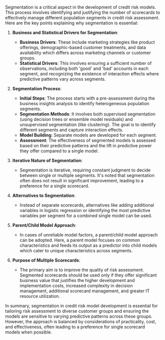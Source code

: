 Segmentation is a critical aspect in the development of credit risk models. This process involves identifying and justifying the number of scorecards to effectively manage different population segments in credit risk assessment. Here are the key points explaining why segmentation is essential:

1. **Business and Statistical Drivers for Segmentation**:
    - **Business Drivers**: These include marketing strategies like product offerings, demographic-based customer treatments, and data availability which differs across marketing channels or customer groups.
    - **Statistical Drivers**: This involves ensuring a sufficient number of observations, including both 'good' and 'bad' accounts in each segment, and recognizing the existence of interaction effects where predictive patterns vary across segments.

2. **Segmentation Process**:
    - **Initial Steps**: The process starts with a pre-assessment during the business insights analysis to identify heterogeneous population segments.
    - **Segmentation Methods**: It involves both supervised segmentation (using decision trees or ensemble model residuals) and unsupervised segmentation (like clustering). The goal is to identify different segments and capture interaction effects.
    - **Model Building**: Separate models are developed for each segment.
    - **Assessment**: The effectiveness of segmented models is assessed based on their predictive patterns and the lift in predictive power they offer compared to a single model.

3. **Iterative Nature of Segmentation**:
    - Segmentation is iterative, requiring constant judgment to decide between single or multiple segments. It's noted that segmentation often does not result in significant improvement, leading to a preference for a single scorecard.

4. **Alternatives to Segmentation**:
    - Instead of separate scorecards, alternatives like adding additional variables in logistic regression or identifying the most predictive variables per segment for a combined single model can be used.

5. **Parent/Child Model Approach**:
    - In cases of unreliable model factors, a parent/child model approach can be adopted. Here, a parent model focuses on common characteristics and feeds its output as a predictor into child models which cater to unique characteristics across segments.

6. **Purpose of Multiple Scorecards**:
    - The primary aim is to improve the quality of risk assessment. Segmented scorecards should be used only if they offer significant business value that justifies the higher development and implementation costs, increased complexity in decision management, additional scorecard management, and greater IT resource utilization.

In summary, segmentation in credit risk model development is essential for tailoring risk assessment to diverse customer groups and ensuring the models are sensitive to varying predictive patterns across these groups. However, the approach is balanced by considerations of practicality, cost, and effectiveness, often leading to a preference for single scorecard models when possible.
